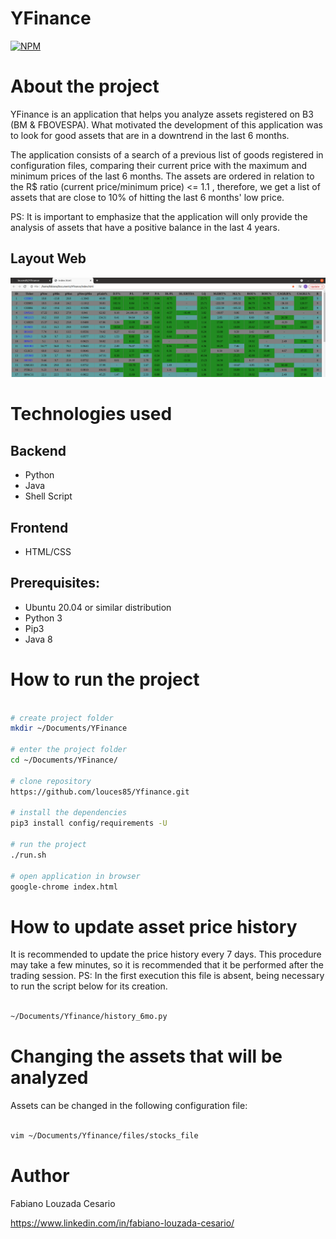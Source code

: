 # YFinance
[![NPM](https://img.shields.io/npm/l/react)](https://github.com/louces85/Yfinance/blob/master/LICENSE) 

# About the project

YFinance is an application that helps you analyze assets registered on B3 (BM & FBOVESPA). What motivated the development of this application was to look for good assets that are in a downtrend in the last 6 months.

The application consists of a search of a previous list of goods registered in configuration files, comparing their current price with the maximum and minimum prices of the last 6 months. The assets are ordered in relation to the R$ ratio (current price/minimum price) <= 1.1 , therefore, we get a list of assets that are close to 10% of hitting the last 6 months' low price.

PS: It is important to emphasize that the application will only provide the analysis of assets that have a positive balance in the last 4 years.

## Layout Web
![Web 1](https://github.com/louces85/Yfinance/blob/master/assets/main.png)

# Technologies used
## Backend
- Python
- Java
- Shell Script

## Frontend
- HTML/CSS

## Prerequisites:
  - Ubuntu 20.04 or similar distribution
 - Python 3
 - Pip3
 - Java 8

# How to run the project

```bash

# create project folder
mkdir ~/Documents/YFinance

# enter the project folder
cd ~/Documents/YFinance/

# clone repository
https://github.com/louces85/Yfinance.git

# install the dependencies
pip3 install config/requirements -U

# run the project
./run.sh

# open application in browser
google-chrome index.html
```
# How to update asset price history
It is recommended to update the price history every 7 days. This procedure may take a few minutes, so it is recommended that it be performed after the trading session.
PS: In the first execution this file is absent, being necessary to run the script below for its creation.

```bash

~/Documents/Yfinance/history_6mo.py

```
# Changing the assets that will be analyzed
Assets can be changed in the following configuration file:

```bash

vim ~/Documents/Yfinance/files/stocks_file

```

# Author

Fabiano Louzada Cesario

https://www.linkedin.com/in/fabiano-louzada-cesario/

